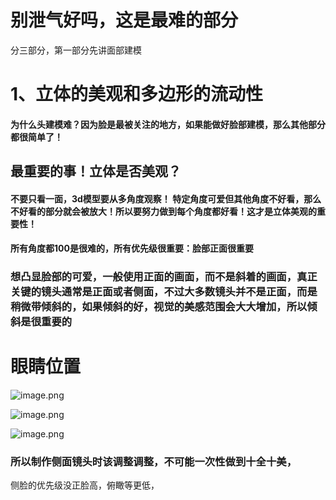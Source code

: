# 别泄气好吗，这是最难的部分

分三部分，第一部分先讲面部建模

# 1、立体的美观和多边形的流动性

#### 为什么头建模难？因为脸是最被关注的地方，如果能做好脸部建模，那么其他部分都很简单了！

## 最重要的事！立体是否美观？

#### 不要只看一面，3d模型要从多角度观察！  特定角度可爱但其他角度不好看，那么不好看的部分就会被放大！所以要努力做到每个角度都好看！这才是立体美观的重要性！

#### 所有角度都100是很难的，所有优先级很重要：脸部正面很重要

### 想凸显脸部的可爱，一般使用正面的画面，而不是斜着的画面，真正关键的镜头通常是正面或者侧面，不过大多数镜头并不是正面，而是稍微带倾斜的，如果倾斜的好，视觉的美感范围会大大增加，所以倾斜是很重要的

# 眼睛位置

![image.png](https://cdn.jsdelivr.net/gh/ymingZ/note-gen-image-sync@main/2025-07/4b836965-8ad8-4a54-ba59-c67da49608f0.png)

![image.png](https://cdn.jsdelivr.net/gh/ymingZ/note-gen-image-sync@main/2025-07/a12810e4-c6c8-43dd-8ff9-b74f26a13ce7.png)

![image.png](https://cdn.jsdelivr.net/gh/ymingZ/note-gen-image-sync@main/2025-07/deeb32d6-b710-4f23-b652-d4b76c96d05f.png)

### 所以制作侧面镜头时该调整调整，不可能一次性做到十全十美，

侧脸的优先级没正脸高，俯瞰等更低，
